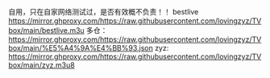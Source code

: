 自用，只在自家网络测试过，是否有效概不负责！！
bestlive
https://mirror.ghproxy.com/https://raw.githubusercontent.com/lovingzyz/TVbox/main/bestlive.m3u
多仓：
https://mirror.ghproxy.com/https://raw.githubusercontent.com/lovingzyz/TVbox/main/%E5%A4%9A%E4%BB%93.json
zyz:
https://mirror.ghproxy.com/https://raw.githubusercontent.com/lovingzyz/TVbox/main/zyz.m3u8
